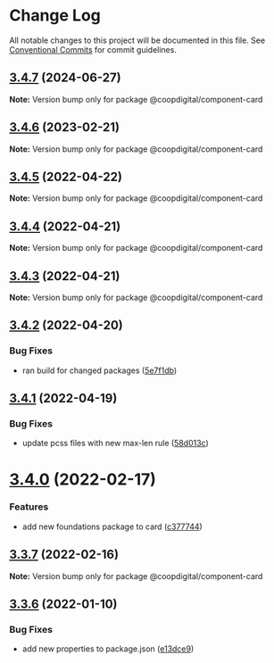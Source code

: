 # Change Log

All notable changes to this project will be documented in this file.
See [Conventional Commits](https://conventionalcommits.org) for commit guidelines.

## [3.4.7](https://github.com/coopdigital/coop-frontend/compare/@coopdigital/component-card@3.4.6...@coopdigital/component-card@3.4.7) (2024-06-27)

**Note:** Version bump only for package @coopdigital/component-card





## [3.4.6](https://github.com/coopdigital/coop-frontend/compare/@coopdigital/component-card@3.4.5...@coopdigital/component-card@3.4.6) (2023-02-21)

**Note:** Version bump only for package @coopdigital/component-card





## [3.4.5](https://github.com/coopdigital/coop-frontend/compare/@coopdigital/component-card@3.4.4...@coopdigital/component-card@3.4.5) (2022-04-22)

**Note:** Version bump only for package @coopdigital/component-card





## [3.4.4](https://github.com/coopdigital/coop-frontend/compare/@coopdigital/component-card@3.4.3...@coopdigital/component-card@3.4.4) (2022-04-21)

**Note:** Version bump only for package @coopdigital/component-card





## [3.4.3](https://github.com/coopdigital/coop-frontend/compare/@coopdigital/component-card@3.4.2...@coopdigital/component-card@3.4.3) (2022-04-21)

**Note:** Version bump only for package @coopdigital/component-card





## [3.4.2](https://github.com/coopdigital/coop-frontend/compare/@coopdigital/component-card@3.4.1...@coopdigital/component-card@3.4.2) (2022-04-20)


### Bug Fixes

* ran build for changed packages ([5e7f1db](https://github.com/coopdigital/coop-frontend/commit/5e7f1dbdf38ca13b8233b81f72d3725b8a47d834))





## [3.4.1](https://github.com/coopdigital/coop-frontend/compare/@coopdigital/component-card@3.4.0...@coopdigital/component-card@3.4.1) (2022-04-19)


### Bug Fixes

* update pcss files with new max-len rule ([58d013c](https://github.com/coopdigital/coop-frontend/commit/58d013c58111ff07521b792b0538bca2690efc74))





# [3.4.0](https://github.com/coopdigital/coop-frontend/compare/@coopdigital/component-card@3.3.7...@coopdigital/component-card@3.4.0) (2022-02-17)


### Features

* add new foundations package to card ([c377744](https://github.com/coopdigital/coop-frontend/commit/c377744d5d325346055502cdc94a27cf411c8f1c))





## [3.3.7](https://github.com/coopdigital/coop-frontend/compare/@coopdigital/component-card@3.3.6...@coopdigital/component-card@3.3.7) (2022-02-16)

**Note:** Version bump only for package @coopdigital/component-card





## [3.3.6](https://github.com/coopdigital/coop-frontend/compare/@coopdigital/component-card@3.3.5...@coopdigital/component-card@3.3.6) (2022-01-10)


### Bug Fixes

* add new properties to package.json ([e13dce9](https://github.com/coopdigital/coop-frontend/commit/e13dce94798600b80da4d0183ce96331b91c72aa))
